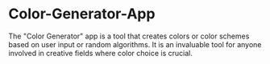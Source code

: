 # Color-Generator-App
The "Color Generator" app is a tool that creates colors or color schemes based on user input or random algorithms. It is an invaluable tool for anyone involved in creative fields where color choice is crucial.
